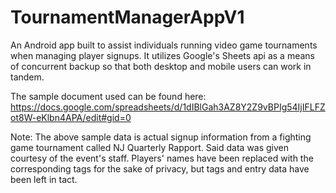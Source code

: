 # TournamentManagerAppV1
An Android app built to assist individuals running video game tournaments when managing player signups. It utilizes Google's Sheets api as a means of concurrent backup so that both desktop and mobile users can work in tandem. 

The sample document used can be found here: https://docs.google.com/spreadsheets/d/1dIBlGah3AZ8Y2Z9vBPIg54IjIFLFZot8W-eKlbn4APA/edit#gid=0

Note: The above sample data is actual signup information from a fighting game tournament called NJ Quarterly Rapport. Said data was given courtesy of the event's staff. Players' names have been replaced with the corresponding tags for the sake of privacy, but tags and entry data have been left in tact. 
